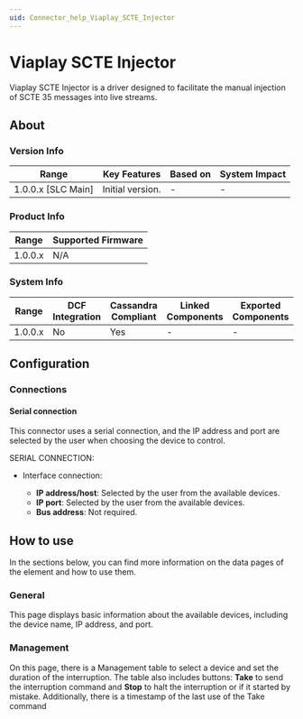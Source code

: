 ```yaml
---
uid: Connector_help_Viaplay_SCTE_Injector
---
```


# Viaplay SCTE Injector

Viaplay SCTE Injector is a driver designed to facilitate the manual injection of SCTE 35 messages into live streams. 

## About

### Version Info

| Range            | Key Features | Based on | System Impact |
|----------------------|------------------|--------------|-------------------|
| 1.0.0.x [SLC Main] | Initial version. | -           | -                |

### Product Info

| Range | Supported Firmware |
|-----------|------------------------|
| 1.0.0.x   | N/A                     |

### System Info

| Range | DCF Integration | Cassandra Compliant | Linked Components | Exported Components |
|-----------|---------------------|-------------------------|-----------------------|-------------------------|
| 1.0.0.x   | No                  | Yes                     | -                    | -                      |

## Configuration

### Connections

#### Serial connection 

This connector uses a serial connection, and the IP address and port are selected by the user when choosing the device to control.

SERIAL CONNECTION:

- Interface connection:

  - **IP address/host**:  Selected by the user from the available devices.
  - **IP port**: Selected by the user from the available devices.
  - **Bus address**: Not required.

## How to use

In the sections below, you can find more information on the data pages of the element and how to use them. 

### General

This page displays basic information about the available devices, including the device name, IP address, and port.

### Management

On this page, there is a Management table to select a device and set the duration of the interruption. The table also includes buttons: **Take** to send the interruption command and **Stop** to halt the interruption or if it started by mistake. Additionally, there is a timestamp of the last use of the Take command
